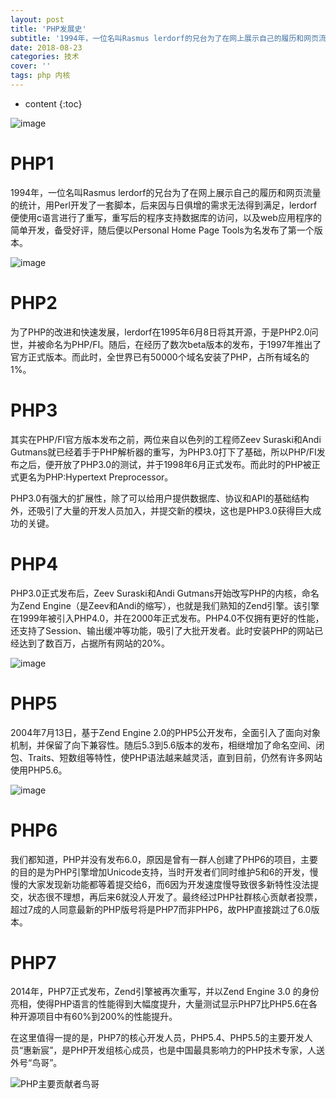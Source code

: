 ```yaml
---
layout: post
title: 'PHP发展史'
subtitle: '1994年，一位名叫Rasmus lerdorf的兄台为了在网上展示自己的履历和网页流量的统计，用Perl开发了一套脚本，后来因与日俱增的需求无法得到满足，lerdorf便使用c语言进行了重写，重写后的程序支持数据库的访问，以及web应用程序的简单开发，备受好评，随后便以Personal Home Page Tools为名发布了第一个版本。'
date: 2018-08-23
categories: 技术
cover: ''
tags: php 内核
---
```


* content
{:toc}

![image](https://upload-images.jianshu.io/upload_images/13711841-1b01598bc8f065bc.jpg)

# PHP1
1994年，一位名叫Rasmus lerdorf的兄台为了在网上展示自己的履历和网页流量的统计，用Perl开发了一套脚本，后来因与日俱增的需求无法得到满足，lerdorf便使用c语言进行了重写，重写后的程序支持数据库的访问，以及web应用程序的简单开发，备受好评，随后便以Personal Home Page Tools为名发布了第一个版本。

![image](https://upload-images.jianshu.io/upload_images/13711841-7725f0796291fde2.jpg?imageMogr2/auto-orient/strip%7CimageView2/2/w/219)

# PHP2
为了PHP的改进和快速发展，lerdorf在1995年6月8日将其开源，于是PHP2.0问世，并被命名为PHP/FI。随后，在经历了数次beta版本的发布，于1997年推出了官方正式版本。而此时，全世界已有50000个域名安装了PHP，占所有域名的1%。

# PHP3
其实在PHP/FI官方版本发布之前，两位来自以色列的工程师Zeev Suraski和Andi Gutmans就已经着手于PHP解析器的重写，为PHP3.0打下了基础，所以PHP/FI发布之后，便开放了PHP3.0的测试，并于1998年6月正式发布。而此时的PHP被正式更名为PHP:Hypertext Preprocessor。

PHP3.0有强大的扩展性，除了可以给用户提供数据库、协议和API的基础结构外，还吸引了大量的开发人员加入，并提交新的模块，这也是PHP3.0获得巨大成功的关键。

# PHP4
PHP3.0正式发布后，Zeev Suraski和Andi Gutmans开始改写PHP的内核，命名为Zend Engine（是Zeev和Andi的缩写），也就是我们熟知的Zend引擎。该引擎在1999年被引入PHP4.0，并在2000年正式发布。PHP4.0不仅拥有更好的性能，还支持了Session、输出缓冲等功能，吸引了大批开发者。此时安装PHP的网站已经达到了数百万，占据所有网站的20%。

![image](https://upload-images.jianshu.io/upload_images/13711841-1f5f05be2b0bbbf1.jpg?imageMogr2/auto-orient/strip%7CimageView2/2/w/191)

# PHP5
2004年7月13日，基于Zend Engine 2.0的PHP5公开发布，全面引入了面向对象机制，并保留了向下兼容性。随后5.3到5.6版本的发布，相继增加了命名空间、闭包、Traits、短数组等特性，使PHP语法越来越灵活，直到目前，仍然有许多网站使用PHP5.6。

![image](https://upload-images.jianshu.io/upload_images/13711841-9a8b7a7ef619d470.jpg?imageMogr2/auto-orient/strip%7CimageView2/2/w/547)


# PHP6
我们都知道，PHP并没有发布6.0，原因是曾有一群人创建了PHP6的项目，主要的目的是为PHP引擎增加Unicode支持，当时开发者们同时维护5和6的开发，慢慢的大家发现新功能都等着提交给6，而6因为开发速度慢导致很多新特性没法提交，状态很不理想，再后来6就没人开发了。最终经过PHP社群核心贡献者投票，超过7成的人同意最新的PHP版号将是PHP7而非PHP6，故PHP直接跳过了6.0版本。

# PHP7
2014年，PHP7正式发布，Zend引擎被再次重写，并以Zend Engine 3.0 的身份亮相，使得PHP语言的性能得到大幅度提升，大量测试显示PHP7比PHP5.6在各种开源项目中有60%到200%的性能提升。

在这里值得一提的是，PHP7的核心开发人员，PHP5.4、PHP5.5的主要开发人员“惠新宸”，是PHP开发组核心成员，也是中国最具影响力的PHP技术专家，人送外号“鸟哥”。


![PHP主要贡献者鸟哥](https://upload-images.jianshu.io/upload_images/13711841-7c30e6c778abd3da.jpg?imageMogr2/auto-orient/strip%7CimageView2/2/w/500)












